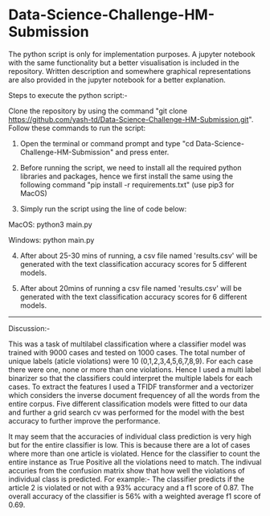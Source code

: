 # Data-Science-Challenge-HM-Submission

The python script is only for implementation purposes. A jupyter notebook with the same functionality but a better visualisation is included in the repository. Written description and somewhere graphical representations are also provided in the jupyter notebook for a better explanation. 


Steps to execute the python script:- 

Clone the repository by using the command "git clone https://github.com/yash-td/Data-Science-Challenge-HM-Submission.git".
Follow these commands to run the script: 

1) Open the terminal or command prompt and type "cd Data-Science-Challenge-HM-Submission" and press enter.

2) Before running the script, we need to install all the required python libraries and packages, hence we first 
install the same using the following command "pip install -r requirements.txt" (use pip3 for MacOS)

3) Simply run the script using the line of code below:

MacOS: python3 main.py

Windows: python main.py

4) After about 25-30 mins of running, a csv file named 'results.csv' will be generated with the text classification accuracy scores for 5 different models. 

5) After about 20mins of running a csv file named 'results.csv' will be generated with the text classification accuracy scores for 6 different models. 


--------------------------------------------------------------------------------------------------------------------------

Discussion:- 

This was a task of multilabel classification where a classifier model was trained with 9000 cases and tested on 1000 cases. The total number of unique labels (aticle violations) were 10 (0,1,2,3,4,5,6,7,8,9). For each case there were one, none or more than one violations. Hence I used a multi label binarizer so that the classifiers could interpret the multiple labels for each cases. To extract the features I used a TFIDF transformer and a vectorizer which considers the inverse document frequencey of all the words from the entire corpus. Five different classification models were fitted to our data and further a grid search cv was performed for the model with the best accuracy to further improve the performance.

It may seem that the accuracies of individual class prediction is very high but for the entire classifier is low. This is because there are a lot of cases where more than one article is violated. Hence for the classifier to count the entire instance as True Positive all the violations need to match. The indivual accuries from the confusion matrix show that how well the violations of individual class is predicted. For example:- The classifier predicts if the article 2 is violated or not with a 93% accuracy and a f1 score of 0.87. The overall accuracy of the classifier is 56% with a weighted average f1 score of 0.69. 

